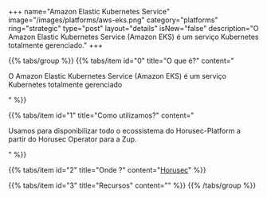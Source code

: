 +++
name="Amazon Elastic Kubernetes Service"
image="/images/platforms/aws-eks.png"
category="platforms"
ring="strategic"
type="post"
layout="details"
isNew="false"
description="O Amazon Elastic Kubernetes Service (Amazon EKS) é um serviço Kubernetes totalmente gerenciado."
+++

{{% tabs/group %}}
  {{% tabs/item id="0" title="O que é?" content="<p>O Amazon Elastic Kubernetes Service (Amazon EKS) é um serviço Kubernetes totalmente gerenciado</p>" %}}

  {{% tabs/item id="1" title="Como utilizamos?" content="<p>Usamos para disponibilizar todo o ecossistema do Horusec-Platform a partir do Horusec Operator para a Zup.</p>" %}}

  {{% tabs/item id="2" title="Onde ?" content="<a href='https://horusec.io/' target='_blank'>Horusec</a>" %}}

  {{% tabs/item id="3" title="Recursos" content="" %}}
{{% /tabs/group %}}
